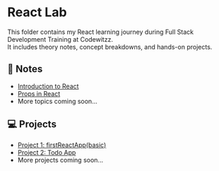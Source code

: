 # React Lab

This folder contains my React learning journey during Full Stack Development Training at Codewitzz.  
It includes theory notes, concept breakdowns, and hands-on projects.

## 📘 Notes
- [Introduction to React](notes/introductionToReact.md)
- [Props in React](notes/props.md)
- More topics coming soon...

## 💻 Projects
- [Project 1: firstReactApp(basic)](projects/firstReactApp)
- [Project 2: Todo App](projects/todoieApp)
- More projects coming soon...







